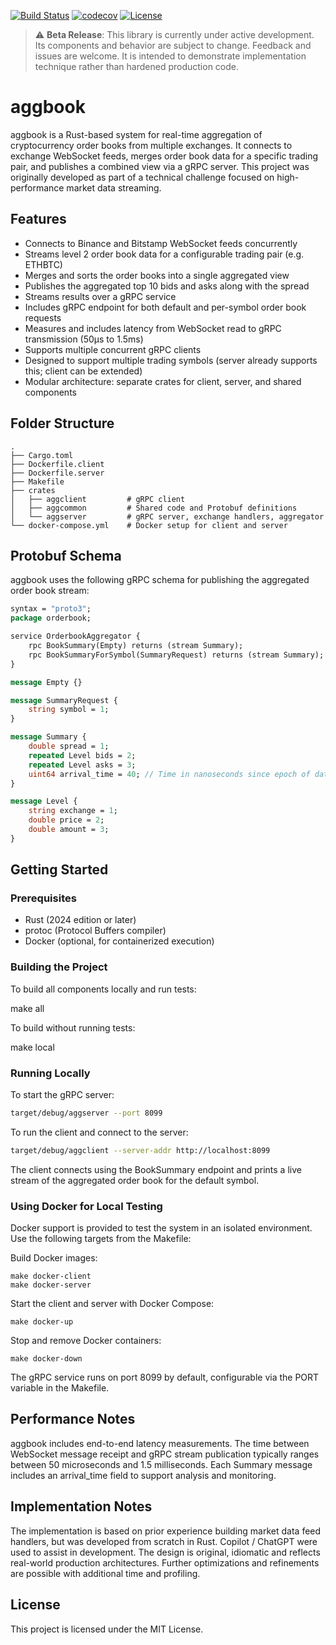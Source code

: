 
[![Build Status](https://github.com/nehemming/aggbook/actions/workflows/release.yml/badge.svg?branch=main)](https://github.com/nehemming/aggbook/actions/workflows/release.yml)
[![codecov](https://codecov.io/gh/nehemming/aggbook/graph/badge.svg?token=aLearRYwfl)](https://codecov.io/gh/nehemming/aggbook)
[![License](https://img.shields.io/github/license/nehemming/aggbook.svg)](https://github.com/nehemming/aggbook/blob/main/LICENSE)

> ⚠️ **Beta Release**: This library is currently under active development. Its components and behavior are subject to change. Feedback and issues are welcome.
It is intended to demonstrate implementation technique rather than hardened production code.

# aggbook

aggbook is a Rust-based system for real-time aggregation of cryptocurrency order books from multiple exchanges. It connects to exchange WebSocket feeds, merges order book data for a specific trading pair, and publishes a combined view via a gRPC server. This project was originally developed as part of a technical challenge focused on high-performance market data streaming.

## Features

- Connects to Binance and Bitstamp WebSocket feeds concurrently
- Streams level 2 order book data for a configurable trading pair (e.g. ETHBTC)
- Merges and sorts the order books into a single aggregated view
- Publishes the aggregated top 10 bids and asks along with the spread
- Streams results over a gRPC service
- Includes gRPC endpoint for both default and per-symbol order book requests
- Measures and includes latency from WebSocket read to gRPC transmission (50µs to 1.5ms)
- Supports multiple concurrent gRPC clients
- Designed to support multiple trading symbols (server already supports this; client can be extended)
- Modular architecture: separate crates for client, server, and shared components

## Folder Structure

```
.
├── Cargo.toml
├── Dockerfile.client
├── Dockerfile.server
├── Makefile
├── crates
│   ├── aggclient         # gRPC client
│   ├── aggcommon         # Shared code and Protobuf definitions
│   └── aggserver         # gRPC server, exchange handlers, aggregator
└── docker-compose.yml    # Docker setup for client and server
```

## Protobuf Schema

aggbook uses the following gRPC schema for publishing the aggregated order book stream:

```proto
syntax = "proto3";
package orderbook;

service OrderbookAggregator {
    rpc BookSummary(Empty) returns (stream Summary);
    rpc BookSummaryForSymbol(SummaryRequest) returns (stream Summary);
}

message Empty {}

message SummaryRequest {
    string symbol = 1;
}

message Summary {
    double spread = 1;
    repeated Level bids = 2;
    repeated Level asks = 3;
    uint64 arrival_time = 40; // Time in nanoseconds since epoch of data arriving in grpc service.
}

message Level {
    string exchange = 1;
    double price = 2;
    double amount = 3;
}
```

## Getting Started

### Prerequisites

- Rust (2024 edition or later)
- protoc (Protocol Buffers compiler)
- Docker (optional, for containerized execution)

### Building the Project

To build all components locally and run tests:

make all

To build without running tests:

make local

### Running Locally

To start the gRPC server:

```sh
target/debug/aggserver --port 8099
```

To run the client and connect to the server:

```sh
target/debug/aggclient --server-addr http://localhost:8099
```

The client connects using the BookSummary endpoint and prints a live stream of the aggregated order book for the default symbol.

### Using Docker for Local Testing

Docker support is provided to test the system in an isolated environment. Use the following targets from the Makefile:

Build Docker images:

```
make docker-client  
make docker-server
```
Start the client and server with Docker Compose:

```
make docker-up
```

Stop and remove Docker containers:

```
make docker-down
```

The gRPC service runs on port 8099 by default, configurable via the PORT variable in the Makefile.

## Performance Notes

aggbook includes end-to-end latency measurements. The time between WebSocket message receipt and gRPC stream publication typically ranges between 50 microseconds and 1.5 milliseconds. Each Summary message includes an arrival_time field to support analysis and monitoring.

## Implementation Notes

The implementation is based on prior experience building market data feed handlers, but was developed from scratch in Rust. Copilot / ChatGPT were used to assist in development.  The design is original, idiomatic and reflects real-world production architectures. Further optimizations and refinements are possible with additional time and profiling.

## License

This project is licensed under the MIT License.

